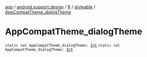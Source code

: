 [app](../../../index.md) / [android.support.design](../../index.md) / [R](../index.md) / [styleable](index.md) / [AppCompatTheme_dialogTheme](./-app-compat-theme_dialog-theme.md)

# AppCompatTheme_dialogTheme

`static val AppCompatTheme_dialogTheme: `[`Int`](https://kotlinlang.org/api/latest/jvm/stdlib/kotlin/-int/index.html)
`static val AppCompatTheme_dialogTheme: `[`Int`](https://kotlinlang.org/api/latest/jvm/stdlib/kotlin/-int/index.html)
